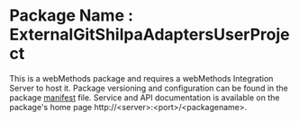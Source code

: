 # Package Name : ExternalGitShilpaAdaptersUserProject
This is a webMethods package and requires a webMethods Integration Server to host it. Package versioning and configuration can be found in the package [manifest](./ExternalGitShilpaAdaptersUserProject/manifest.v3) file. Service and API documentation is available on the package's home page http://&lt;server&gt;:&lt;port&gt;/&lt;packagename>.